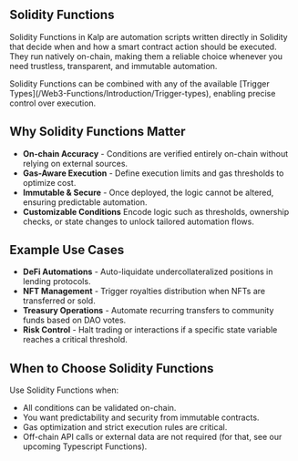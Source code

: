 ## Solidity Functions

Solidity Functions in Kalp are automation scripts written directly in Solidity that decide when and how a smart contract action should be executed.
They run natively on-chain, making them a reliable choice whenever you need trustless, transparent, and immutable automation.

<Note>
Solidity Functions can be combined with any of the available [Trigger Types](/Web3-Functions/Introduction/Trigger-types), enabling precise control over execution.  
</Note>  

## Why Solidity Functions Matter

- **On-chain Accuracy** - Conditions are verified entirely on-chain without relying on external sources. 
- **Gas-Aware Execution** - Define execution limits and gas thresholds to optimize cost. 
- **Immutable & Secure** - Once deployed, the logic cannot be altered, ensuring predictable automation. 
- **Customizable Conditions** Encode logic such as thresholds, ownership checks, or state changes to unlock tailored automation flows. 

## Example Use Cases

- **DeFi Automations** - Auto-liquidate undercollateralized positions in lending protocols. 
- **NFT Management** - Trigger royalties distribution when NFTs are transferred or sold. 
- **Treasury Operations** - Automate recurring transfers to community funds based on DAO votes. 
- **Risk Control** - Halt trading or interactions if a specific state variable reaches a critical threshold. 

## When to Choose Solidity Functions

Use Solidity Functions when:

- All conditions can be validated on-chain. 
- You want predictability and security from immutable contracts. 
- Gas optimization and strict execution rules are critical. 
- Off-chain API calls or external data are not required (for that, see our upcoming Typescript Functions). 
